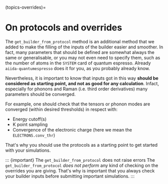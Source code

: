 (topics-overrides)=

# On protocols and overrides

The `get_builder_from_protocol` method is an additional method that we added to make the filling of
the inputs of the builder easier and smoother. In fact, many parameters that should be defined are
somewhat always the same or generalisable, or you may not even need to specify them, such as the number of atoms in the `SYSTEM`
card of quantum espresso. Already `aiida-quantumespresso` does it for you, as you probably already know.

Nevertheless, it is important to know that inputs got in this way __should be considered as starting point, and not as good for any calculation__.
Infact, especially for phonons and Raman (i.e. third order derivatives) many parameters should be converged.

For example, one should check that the tensors or phonon modes are converged (within desired thresholds) in respect with:

- Energy cutoff(s)
- K point sampling
- Convergence of the electronic charge (here we mean the `ELECTRONS.conv_thr`)

That's why you should use the protocols as a starting point to get started with your simulations.

::: {important} The `get_builder_from_protocol` does not raise errors
The `get_builder_from_protocol` _does not perform_ any kind of checking on the overrides you are giving.
That's why is important that you always check your builder inputs before submitting important simulations.
:::
